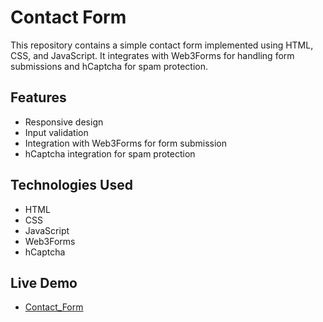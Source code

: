 # Contact Form


This repository contains a simple contact form implemented using HTML, CSS, and JavaScript. It integrates with Web3Forms for handling form submissions and hCaptcha for spam protection.

## Features

- Responsive design
- Input validation
- Integration with Web3Forms for form submission
- hCaptcha integration for spam protection

## Technologies Used

- HTML
- CSS
- JavaScript
- Web3Forms
- hCaptcha

## Live Demo
-  [Contact_Form](https://oge-dev.github.io/Contact_Form/)
